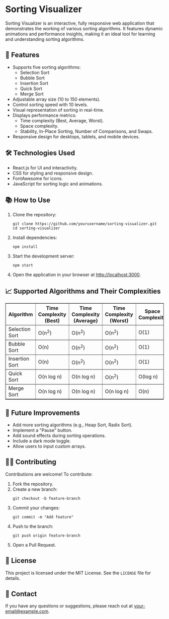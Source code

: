 <!DOCTYPE html>
<html lang="en">
<head>
  <meta charset="UTF-8">
  <meta name="viewport" content="width=device-width, initial-scale=1.0">
</head>
<body>
  <h1>Sorting Visualizer</h1>
  <p>
    Sorting Visualizer is an interactive, fully responsive web application that demonstrates the working of various sorting algorithms.
    It features dynamic animations and performance insights, making it an ideal tool for learning and understanding sorting algorithms.
  </p>

  <h2>🚀 Features</h2>
  <ul>
    <li>Supports five sorting algorithms:
      <ul>
        <li>Selection Sort</li>
        <li>Bubble Sort</li>
        <li>Insertion Sort</li>
        <li>Quick Sort</li>
        <li>Merge Sort</li>
      </ul>
    </li>
    <li>Adjustable array size (10 to 150 elements).</li>
    <li>Control sorting speed with 10 levels.</li>
    <li>Visual representation of sorting in real-time.</li>
    <li>Displays performance metrics:
      <ul>
        <li>Time complexity (Best, Average, Worst).</li>
        <li>Space complexity.</li>
        <li>Stability, In-Place Sorting, Number of Comparisons, and Swaps.</li>
      </ul>
    </li>
    <li>Responsive design for desktops, tablets, and mobile devices.</li>
  </ul>

  <h2>🛠️ Technologies Used</h2>
  <ul>
    <li>React.js for UI and interactivity.</li>
    <li>CSS for styling and responsive design.</li>
    <li>FontAwesome for icons.</li>
    <li>JavaScript for sorting logic and animations.</li>
  </ul>

  <h2>📚 How to Use</h2>
  <ol>
    <li>Clone the repository:
      <pre><code>git clone https://github.com/yourusername/sorting-visualizer.git
cd sorting-visualizer</code></pre>
    </li>
    <li>Install dependencies:
      <pre><code>npm install</code></pre>
    </li>
    <li>Start the development server:
      <pre><code>npm start</code></pre>
    </li>
    <li>Open the application in your browser at <a href="http://localhost:3000">http://localhost:3000</a>.</li>
  </ol>

  <h2>📈 Supported Algorithms and Their Complexities</h2>
  <table border="1">
    <thead>
      <tr>
        <th>Algorithm</th>
        <th>Time Complexity (Best)</th>
        <th>Time Complexity (Average)</th>
        <th>Time Complexity (Worst)</th>
        <th>Space Complexity</th>
        <th>Stable?</th>
      </tr>
    </thead>
    <tbody>
      <tr>
        <td>Selection Sort</td>
        <td>O(n<sup>2</sup>)</td>
        <td>O(n<sup>2</sup>)</td>
        <td>O(n<sup>2</sup>)</td>
        <td>O(1)</td>
        <td>No</td>
      </tr>
      <tr>
        <td>Bubble Sort</td>
        <td>O(n)</td>
        <td>O(n<sup>2</sup>)</td>
        <td>O(n<sup>2</sup>)</td>
        <td>O(1)</td>
        <td>Yes</td>
      </tr>
      <tr>
        <td>Insertion Sort</td>
        <td>O(n)</td>
        <td>O(n<sup>2</sup>)</td>
        <td>O(n<sup>2</sup>)</td>
        <td>O(1)</td>
        <td>Yes</td>
      </tr>
      <tr>
        <td>Quick Sort</td>
        <td>O(n log n)</td>
        <td>O(n log n)</td>
        <td>O(n<sup>2</sup>)</td>
        <td>O(log n)</td>
        <td>No</td>
      </tr>
      <tr>
        <td>Merge Sort</td>
        <td>O(n log n)</td>
        <td>O(n log n)</td>
        <td>O(n log n)</td>
        <td>O(n)</td>
        <td>Yes</td>
      </tr>
    </tbody>
  </table>

  <h2>🎨 Future Improvements</h2>
  <ul>
    <li>Add more sorting algorithms (e.g., Heap Sort, Radix Sort).</li>
    <li>Implement a "Pause" button.</li>
    <li>Add sound effects during sorting operations.</li>
    <li>Include a dark mode toggle.</li>
    <li>Allow users to input custom arrays.</li>
  </ul>

  <h2>👨‍💻 Contributing</h2>
  <p>Contributions are welcome! To contribute:</p>
  <ol>
    <li>Fork the repository.</li>
    <li>Create a new branch:
      <pre><code>git checkout -b feature-branch</code></pre>
    </li>
    <li>Commit your changes:
      <pre><code>git commit -m "Add feature"</code></pre>
    </li>
    <li>Push to the branch:
      <pre><code>git push origin feature-branch</code></pre>
    </li>
    <li>Open a Pull Request.</li>
  </ol>

  <h2>📝 License</h2>
  <p>This project is licensed under the MIT License. See the <code>LICENSE</code> file for details.</p>

  <h2>📧 Contact</h2>
  <p>If you have any questions or suggestions, please reach out at <a href="mailto:your-email@example.com">your-email@example.com</a>.</p>
</body>
</html>
